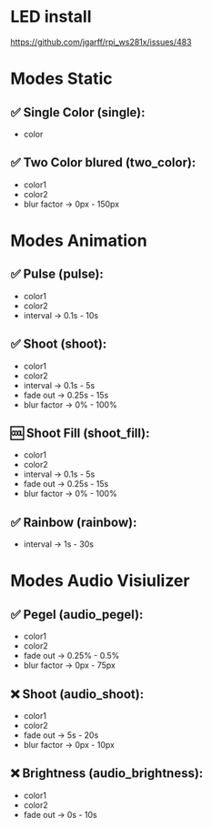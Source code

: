 # LED install
https://github.com/jgarff/rpi_ws281x/issues/483
# Modes Static
## ✅ Single Color (single):
- color
## ✅ Two Color blured (two_color):
- color1
- color2
- blur factor → 0px - 150px
# Modes Animation
## ✅ Pulse (pulse):
- color1
- color2
- interval → 0.1s - 10s
## ✅ Shoot (shoot):
- color1
- color2
- interval → 0.1s - 5s
- fade out → 0.25s - 15s
- blur factor → 0% - 100%
## 🆒 Shoot Fill (shoot_fill):
- color1
- color2
- interval → 0.1s - 5s
- fade out → 0.25s - 15s
- blur factor → 0% - 100%
## ✅ Rainbow (rainbow):
- interval → 1s - 30s
# Modes Audio Visiulizer
## ✅ Pegel (audio_pegel):
- color1
- color2
- fade out → 0.25% - 0.5%
- blur factor → 0px - 75px
## ❌ Shoot (audio_shoot):
- color1
- color2
- fade out → 5s - 20s
- blur factor → 0px - 10px
## ❌ Brightness (audio_brightness):
- color1
- color2
- fade out → 0s - 10s